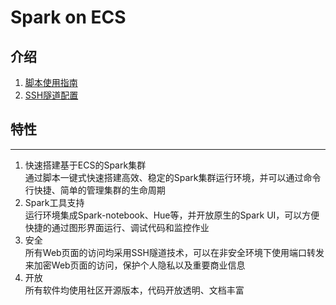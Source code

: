 #		Spark on ECS

##		介绍
1. [脚本使用指南](doc/manual.md)
2. [SSH隧道配置](doc/ssh_tunnel.md)

##		特性
--------
1. 快速搭建基于ECS的Spark集群    
   通过脚本一键式快速搭建高效、稳定的Spark集群运行环境，并可以通过命令行快捷、简单的管理集群的生命周期
2. Spark工具支持    
   运行环境集成Spark-notebook、Hue等，并开放原生的Spark UI，可以方便快捷的通过图形界面运行、调试代码和监控作业
3. 安全    
   所有Web页面的访问均采用SSH隧道技术，可以在非安全环境下使用端口转发来加密Web页面的访问，保护个人隐私以及重要商业信息
4. 开放    
   所有软件均使用社区开源版本，代码开放透明、文档丰富
   
   
